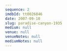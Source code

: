 ```yaml
---
sequence: 2
imdbId: tt0026846
date: 2007-09-10
slug: paradise-canyon-1935
medium: null
venue: null
venueNotes: null
mediumNotes: null
---
```


